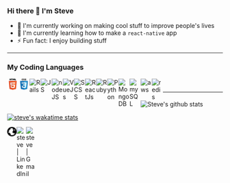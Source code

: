 ### Hi there 👋 I'm Steve

- 🔭 I'm currently working on making cool stuff to improve people's lives
- 🌱 I'm currently learning how to make a `react-native` app
- ⚡ Fun fact: I enjoy building stuff
<!--
**stevegardiner26/stevegardiner26** is a ✨ _special_ ✨ repository because its `README.md` (this file) appears on your GitHub profile.

Here are some ideas to get you started:

- 🔭 I’m currently working on ...
- 🌱 I’m currently learning ...
- 👯 I’m looking to collaborate on ...
- 🤔 I’m looking for help with ...
- 💬 Ask me about ...
- 📫 How to reach me: ...
- 😄 Pronouns: ...
- ⚡ Fun fact: ...
[![Top Langs](https://github-readme-stats.vercel.app/api/top-langs/?username=stevegardiner26&layout=compact&langs_count=6&hide=HTML)](https://github.com/stevegardiner26/)

-->
<hr>

### My Coding Languages

<img align="left" alt="HTML5" width="26px" src="https://raw.githubusercontent.com/github/explore/80688e429a7d4ef2fca1e82350fe8e3517d3494d/topics/html/html.png"/>
<img align="left" alt="CSS3" width="26px" src="https://raw.githubusercontent.com/github/explore/80688e429a7d4ef2fca1e82350fe8e3517d3494d/topics/css/css.png"/>
<img align="left" alt="Rails" width="26px" src="https://avatars.githubusercontent.com/u/4223"/>
<img align="left" alt="JS" width="26px" src="https://upload.wikimedia.org/wikipedia/commons/6/6a/JavaScript-logo.png"/>
<img align="left" alt="nodeJS" width="26px" src="https://user-images.githubusercontent.com/4727/38117885-69734bbc-336c-11e8-8653-86b0fa071896.png"/>
<img align="left" alt="VueJs" width="26px" src="https://upload.wikimedia.org/wikipedia/commons/thumb/9/95/Vue.js_Logo_2.svg/1184px-Vue.js_Logo_2.svg.png"/>
<img align="left" alt="SCSS" width="26px" src="https://d2eip9sf3oo6c2.cloudfront.net/tags/images/000/001/057/full/scsslogo.png"/>
<img align="left" alt="ReactJs" width="26px" src="https://cdn.iconscout.com/icon/free/png-512/react-1-282599.png"/>
<img align="left" alt="Ruby" width="26px" src="https://avatars0.githubusercontent.com/u/210414?s=400&v=4"/>
<img align="left" alt="Python" width="26px" src="https://repository-images.githubusercontent.com/88345998/d0468980-4297-11ea-96fa-e9a94794209d"/>
<img align="left" alt="MongoDB" width="26px" src="https://user-images.githubusercontent.com/3984138/51425579-d3636000-1bd5-11e9-93d6-61672d44b0c0.jpg"/>
<img align="left" alt="mySQL" width="26px" src="https://icons-for-free.com/iconfiles/png/512/development+logo+mysql+icon-1320184807686758112.png"/>
<img align="left" alt="aws" width="26px" src="https://cloudastronautblog.files.wordpress.com/2017/10/aws_logo_smile_1200x630.png?w=288&h=288&crop=1"/>
<img align="left" alt="redis" width="26px" src="https://blog.newrelic.com/wp-content/uploads/redis.png"/>

<br>
<hr>

![Steve's github stats](https://github-readme-stats.vercel.app/api?username=stevegardiner26&count_private=true&show_icons=true&theme=dracula)

[![steve's wakatime stats](https://github-readme-stats.vercel.app/api/wakatime?username=stevegardiner26)](https://github.com/stevegardiner26)


[<img align="left" alt="steve.com" width="22px" src="https://raw.githubusercontent.com/iconic/open-iconic/master/svg/globe.svg"/>][website]
[<img align="left" alt="steve | LinkedIn" width="22px" src="https://cdn.jsdelivr.net/npm/simple-icons@v3/icons/linkedin.svg"/>][linkedin]
[<img align="left" alt="steve | Gmail" width="22px" src="https://cdn.jsdelivr.net/npm/simple-icons@v3/icons/gmail.svg"/>][gmail]

[website]: https://stevegardiner.org/
[gmail]: mailto:stevegardiner26@gmail.com
[linkedin]: https://linkedin.com/in/steven-gardiner/
